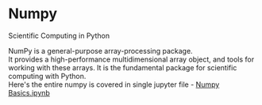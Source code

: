 # Numpy
Scientific Computing in Python

NumPy is a general-purpose array-processing package.<br/> 
It provides a high-performance multidimensional array object, and tools for working with these arrays. 
It is the fundamental package for scientific computing with Python.<br/>
Here's the entire numpy is covered in single jupyter file - [Numpy Basics.ipynb](https://github.com/nitinkhatri749/Numpy/blob/master/Numpy%20Basics.ipynb)
